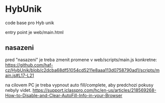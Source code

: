 # HybUnik
code base pro Hyb unik

entry point je web/main.html

## nasazeni
pred "nasazeni" je treba zmenit promene v web/scripts/main.js konkretne: https://github.com/haf-cz/HybUnik/blob/c2dcba68df51054cd5211e8aaa113d0758790ad1/scripts/main.js#L17-L21

na cilovem PC je treba vypnout auto fill/complete, aby predchozi pokusy nebyly videt. https://support.iclasspro.com/hc/en-us/articles/218569268-How-to-Disable-and-Clear-AutoFill-Info-in-your-Browser
